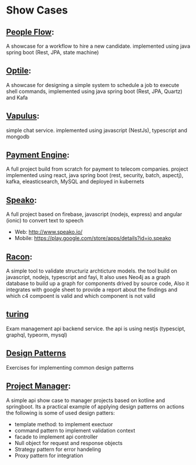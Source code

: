 # Show Cases

## [People Flow](https://github.com/silver-ring/peopleflow):
A showcase for a workflow to hire a new candidate. implemented using java spring boot (Rest, JPA, state machine)

## [Optile](https://github.com/silver-ring/optile):
A showcase for designing a simple system to schedule a job to execute shell commands, implemented using java spring boot (Rest, JPA, Quartz) and Kafa

## [Vapulus](https://github.com/silver-ring/vapulus):
simple chat service. implemented using javascript (NestJs), typescript and mongodb

## [Payment Engine](https://github.com/silver-ring/payment-engine):
A full project build from scratch for payment to telecom companies. project implemented using react, java spring boot (rest, security, batch, aspectj), kafka, eleasticsearch, MySQL and deployed in kubernets

## [Speako](https://github.com/silver-ring/speako):
A full project based on firebase, javascript (nodejs, express) and angular (ionic) to convert text to speech
- Web: http://www.speako.io/
- Mobile: https://play.google.com/store/apps/details?id=io.speako

## [Racon](https://github.com/silver-ring/racon):

A simple tool to validate structuriz archticture models. the tool build on javascript, nodejs, typescript and fayi, It also uses Neo4j as a graph database to build up a graph for components drived by source code, Also it integrates with google sheet to provide a report about the findings and which c4 compoent is valid and which component is not valid

## [turing](https://github.com/silver-ring/turing)

Exam management api backend service. the api is using nestjs (typescipt, graphql, typeorm, mysql)

## [Design Patterns](https://github.com/silver-ring/designpatterns)

Exercises for implementing common design patterns


## [Project Manager](https://github.com/silver-ring/project-manager):
A simple api show case to manager projects based on kotline and springboot. Its a practical example of applying design patterns on actions the following is some of used design patters:
- template method: to implement exectuor
- command pattern to implement validation context
- facade to implement api controller
- Null object for request and response objects
- Strategy pattern for error handeling
- Proxy pattern for integration
